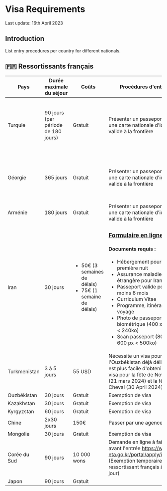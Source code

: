 # Visa Requirements
Last update: 16th April 2023
## Introduction
List entry procedures per country for different nationals.
## 🇫🇷 Ressortissants français
| Pays | Durée maximale du séjour | Coûts | Procédures d'entrée | Vaccination | Covid |
| - | - | - | - | - | - |
| Turquie | 90 jours (par période de 180 jours) | Gratuit | Présenter un passeport ou une carte nationale d'identité valide à la frontière | <ul><li>DTP</li><li> tuberculose</li><li>fièvre typhoïde</li><li>hépatites A et B</li><li>rage</li></ul> | N/A |
| Géorgie | 365 jours | Gratuit | Présenter un passeport ou une carte nationale d'identité valide à la frontière | <ul><li>DTP</li><li>fièvre typhoïde</li><li>hépatites A et B</li><li>rage</li></ul>  | N/A |
| Arménie | 180 jours | Gratuit | Présenter un passeport ou une carte nationale d'identité valide à la frontière |  |  |
| Iran | 30 jours | <ul><li>50€ (3 semaines de délais)</li><li>75€ (1 semaine de délais)</li></ul> | <h3>[Formulaire en ligne >>](https://evisatraveller.mfa.ir)</h3><h4>Documents requis :</h4><ul><li>Hébergement pour la première nuit</li><li>Assurance maladie étrangère pour Iran</li><li>Passeport valide pour au moins 6 mois</li><li>Curriculum Vitae</li><li>Programme, itinéraire de voyage</li><li>Photo de passeport biométrique (400 x 600 px < 240ko)</li><li>Scan passeport (800 x 600 px < 500ko)</li></ul> | <ul><li>DTP</li><li>fièvre typhoïde</li><li>hépatites A et B</li><li>rage</li></ul> | N/A |
| Turkmenistan | 3 à 5 jours | 55 USD | Nécessite un visa pour l'Ouzbékistan déjà délivré. Il est plus facile d'obtenir un visa pour la fête de Novruz (21 mars 2024) et la fête du Cheval (30 April 2024) |  |  |
| Ouzbékistan | 30 jours | Gratuit | Exemption de visa |  |  |
| Kazakhstan | 30 jours | Gratuit | Exemption de visa |  |  |
| Kyrgyzstan | 60 jours | Gratuit | Exemption de visa |  |  |
| Chine | 2x30 jours | 150€ |  Passer par une agence? |  |  |
| Mongolie | 30 jours | Gratuit | Exemption de visa  |  |  |
| Corée du Sud | 90 jours | 10 000 wons | Demande en ligne à faire 24 avant l'entrée https://www.k-eta.go.kr/portal/apply/index.do  (Exemption temporaire pour ressortissant français à ce jour) |  |  |
| Japon | 90 jours | Gratuit |  |  |  |

